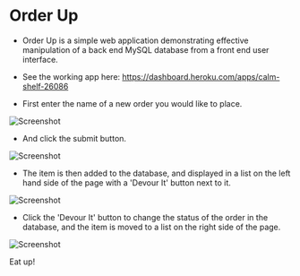 # Order Up
* Order Up is a simple web application demonstrating effective manipulation of a back end MySQL database from a front end user interface.

* See the working app here: https://dashboard.heroku.com/apps/calm-shelf-26086

* First enter the name of a new order you would like to place.

![Screenshot](https://user-images.githubusercontent.com/25711714/29426205-e659b1d0-8353-11e7-933c-d9261cf2b5f3.png)

* And click the submit button.

![Screenshot](https://user-images.githubusercontent.com/25711714/29426223-f0bf7be6-8353-11e7-9a4f-4f207ec0fe90.png)

* The item is then added to the database, and displayed in a list on the left hand side of the page with a 'Devour It' button next to it.

![Screenshot](https://user-images.githubusercontent.com/25711714/29426227-f5673828-8353-11e7-8e06-674b9514ff8b.png)

* Click the 'Devour It' button to change the status of the order in the database, and the item is moved to a list on the right side of the page.

![Screenshot](https://user-images.githubusercontent.com/25711714/29426229-f88693be-8353-11e7-93b9-fbd5972b5fd7.png)

Eat up!
